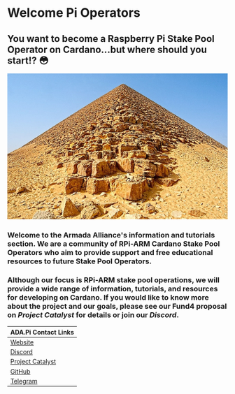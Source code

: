 # Welcome Pi Operators

## You want to become a Raspberry Pi Stake Pool Operator on Cardano...but where should you start!? 😳

![](.gitbook/assets/download-6-.jpeg)

### **Welcome to the Armada Alliance's information and tutorials section.** We are a community of RPi-ARM Cardano Stake Pool Operators who aim to provide support and free educational resources to future Stake Pool Operators. 

###  Although our focus is RPi-ARM stake pool operations, we will provide a wide range of information, tutorials, and resources for developing on Cardano. If you would like to know more about the project and our goals, please see our Fund4 proposal on _Project Catalyst_ for details or join our _Discord_.

| ADA.Pi Contact Links |
| :--- |
| [Website](https://ada-pi.io) |
| [Discord](https://discord.com/channels/815680220827746364/815680224460931074) |
| [Project Catalyst ](https://cardano.ideascale.com/a/dtd/ARMing-Cardano/340480-48088#idea-tab-comments) |
| [GitHub](https://github.com/armada-alliance) |
| [Telegram](https://t.me/joinchat/FeKTCBu-pn5OUZUz4joF2w) |



